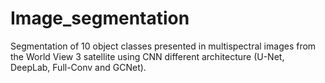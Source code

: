 # Image_segmentation
Segmentation of 10 object classes presented in multispectral images from the World View 3 satellite using CNN different architecture (U-Net, DeepLab, Full-Conv and GCNet).
